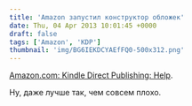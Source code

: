 ```yaml
---
title: 'Amazon запустил конструктор обложек'
date: Thu, 04 Apr 2013 10:01:45 +0000
draft: false
tags: ['Amazon', 'KDP']
thumbnail: 'img/BG6IEKDCYAEfFQ0-500x312.png'
---
```


[Amazon.com: Kindle Direct Publishing: Help](https://kdp.amazon.com/self-publishing/help?topicId=A1DHGMW609HBI8).

Ну, даже лучше так, чем совсем плохо.